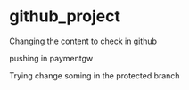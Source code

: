 # github_project

Changing the content to check in github

pushing in paymentgw

Trying change soming in the protected branch
